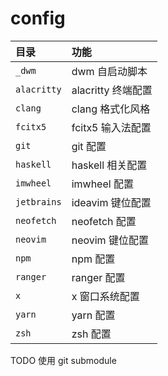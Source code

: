 # config

目录         | 功能
:-          | :-
`_dwm`      | dwm 自启动脚本
`alacritty` | alacritty 终端配置
`clang`     | clang 格式化风格
`fcitx5`    | fcitx5 输入法配置
`git`       | git 配置
`haskell`   | haskell 相关配置
`imwheel`   | imwheel 配置
`jetbrains` | ideavim 键位配置
`neofetch`  | neofetch 配置
`neovim`    | neovim 键位配置
`npm`       | npm 配置
`ranger`    | ranger 配置
`x`         | x 窗口系统配置
`yarn`      | yarn 配置
`zsh`       | zsh 配置

TODO 使用 git submodule
